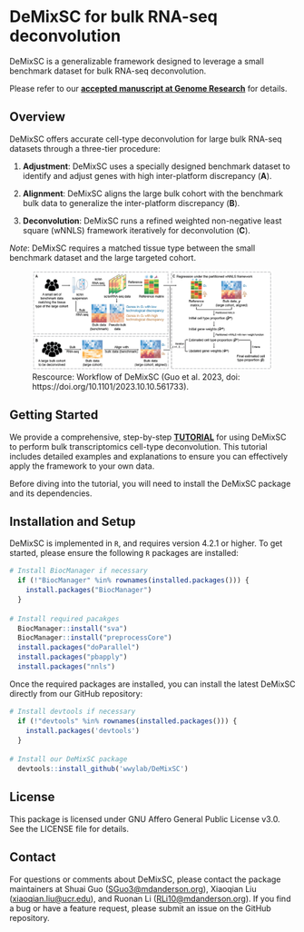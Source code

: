 # DeMixSC for bulk RNA-seq deconvolution

DeMixSC is a generalizable framework designed to leverage a small benchmark dataset for bulk RNA-seq deconvolution.

Please refer to our **[accepted manuscript at Genome Research](https://genome.cshlp.org/content/early/2024/11/22/gr.278822.123.abstract)** for details.

## Overview

DeMixSC offers accurate cell-type deconvolution for large bulk RNA-seq datasets through a three-tier procedure:

1. **Adjustment**: DeMixSC uses a specially designed benchmark dataset to identify and adjust genes with high inter-platform discrepancy (**A**).

2. **Alignment**: DeMixSC aligns the large bulk cohort with the benchmark bulk data to generalize the inter-platform discrepancy (**B**).

3. **Deconvolution**: DeMixSC runs a refined weighted non-negative least square (wNNLS) framework iteratively for deconvolution  (**C**).

*Note*: DeMixSC requires a matched tissue type between the small benchmark dataset and the large targeted cohort.

<figure>
  <img src="./figures/DeMixSC_framework.jpg" width="700px"/>
  <figcaption>Rescource: Workflow of DeMixSC (Guo et al. 2023, doi: https://doi.org/10.1101/2023.10.10.561733).</figcaption>
</figure>

## Getting Started

We provide a comprehensive, step-by-step **[TUTORIAL](https://wwylab.github.io/DeMixSC/)** for using DeMixSC to perform bulk transcriptomics cell-type deconvolution. This tutorial includes detailed examples and explanations to ensure you can effectively apply the framework to your own data.

Before diving into the tutorial, you will need to install the DeMixSC package and its dependencies.

## Installation and Setup

DeMixSC is implemented in `R`, and requires version 4.2.1 or higher. To get started, please ensure the following `R` packages are installed:

```r
# Install BiocManager if necessary
  if (!"BiocManager" %in% rownames(installed.packages())) {
    install.packages("BiocManager")
  }
  
# Install required pacakges
  BiocManager::install("sva")
  BiocManager::install("preprocessCore")
  install.packages("doParallel")
  install.packages("pbapply")
  install.packages("nnls")
```

Once the required packages are installed, you can install the latest DeMixSC directly from our GitHub repository:

```r
# Install devtools if necessary
  if (!"devtools" %in% rownames(installed.packages())) {
    install.packages('devtools')
  }

# Install our DeMixSC package
  devtools::install_github('wwylab/DeMixSC')
```

## License

This package is licensed under GNU Affero General Public License v3.0. See the LICENSE file for details. 

## Contact

For questions or comments about DeMixSC, please contact the package maintainers at Shuai Guo (<SGuo3@mdanderson.org>), Xiaoqian Liu (<xiaoqian.liu@ucr.edu>), and Ruonan Li (<RLi10@mdanderson.org>). If you find a bug or have a feature request, please submit an issue on the GitHub repository.


